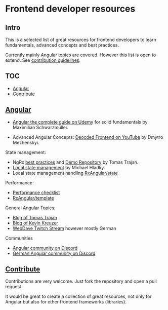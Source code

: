 # Frontend developer resources

## Intro
This is a selected list of great resources for frontend developers to learn fundamentals, advanced concepts and best practices.

Currently mainly Angular topics are covered. However this list is open to extend. See [contribution guidelines](#contribute).

## TOC
* [Angular](#angular)
* [Contribute](#contribute)

## [Angular](#angular)
* [Angular the complete guide on Udemy](https://www.udemy.com/course/the-complete-guide-to-angular-2/) for solid fundamentals by Maximilian Schwarzmüller.

* Advanced Angular Concepts: [Deocded Frontend on YouTube](https://www.youtube.com/c/DecodedFrontend) by Dmytro Mezhenskyi.

State management:
* NgRx [best practices](https://tomastrajan.medium.com/level-up-your-ngrx-skills-with-10-time-tested-best-practices-6c837fb14877) and [Demo Repository](https://github.com/tomastrajan/angular-ngrx-material-starter) by Tomas Trajan.
* [Local state management](https://github.com/BioPhoton/research-reactive-ephemeral-state-in-component-oriented-frontend-frameworks) by Michael Hladky.
* Local state management handling [ RxAngular/state](https://github.com/rx-angular/rx-angular/blob/main/libs/state/README.md)

Performance:
* [Performance checklist](https://github.com/mgechev/angular-performance-checklist)
* [RxAngular/template](https://github.com/rx-angular/rx-angular/blob/main/libs/template/README.md)

General Angular Topics:
* [Blog of Tomas Trajan](https://tomastrajan.medium.com/)
* [Blog of Kevin Kreuzer](https://kevinkreuzer.medium.com/)
* [WebDave Twitch Stream](https://www.twitch.tv/webdave_de?lang=de) however mostly German

Communities
* [Angular community on Discord](https://discord.gg/ehgWuukn)
* [German Angular community on Discord](https://discord.gg/uw2Gve3T)

## [Contribute](#contribute)
Contributions are very welcome. Just fork the repository and open a pull request.

It would be great to create a collection of great resources, not only for Angular but also for other frontend frameworks (libraries). 